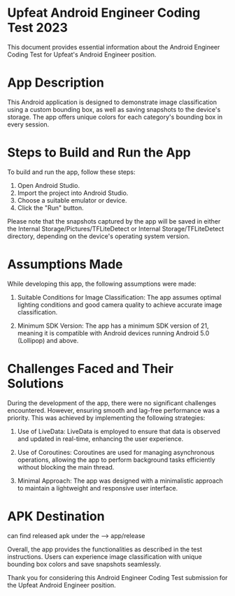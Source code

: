 # Upfeat Android Engineer Coding Test 2023
This document provides essential information about the Android Engineer Coding Test for Upfeat's Android Engineer position.

# App Description
This Android application is designed to demonstrate image classification using a custom bounding box, as well as saving snapshots to the device's storage. The app offers unique colors for each category's bounding box in every session.

# Steps to Build and Run the App
To build and run the app, follow these steps:

1) Open Android Studio.
2) Import the project into Android Studio.
3) Choose a suitable emulator or device.
4) Click the "Run" button.

Please note that the snapshots captured by the app will be saved in either the Internal Storage/Pictures/TFLiteDetect or Internal Storage/TFLiteDetect directory, depending on the device's operating system version.

# Assumptions Made
While developing this app, the following assumptions were made:

1) Suitable Conditions for Image Classification: The app assumes optimal lighting conditions and good camera quality to achieve accurate image classification.

2) Minimum SDK Version: The app has a minimum SDK version of 21, meaning it is compatible with Android devices running Android 5.0 (Lollipop) and above.

# Challenges Faced and Their Solutions
During the development of the app, there were no significant challenges encountered. However, ensuring smooth and lag-free performance was a priority. This was achieved by implementing the following strategies:

1) Use of LiveData: LiveData is employed to ensure that data is observed and updated in real-time, enhancing the user experience.

2) Use of Coroutines: Coroutines are used for managing asynchronous operations, allowing the app to perform background tasks efficiently without blocking the main thread.

3) Minimal Approach: The app was designed with a minimalistic approach to maintain a lightweight and responsive user interface.

# APK Destination
can find released apk under the --> app/release 

Overall, the app provides the functionalities as described in the test instructions. Users can experience image classification with unique bounding box colors and save snapshots seamlessly.

Thank you for considering this Android Engineer Coding Test submission for the Upfeat Android Engineer position.